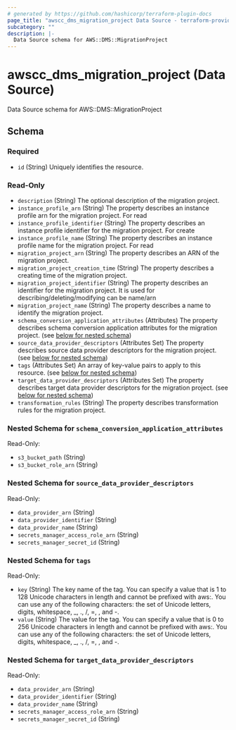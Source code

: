 ```yaml
---
# generated by https://github.com/hashicorp/terraform-plugin-docs
page_title: "awscc_dms_migration_project Data Source - terraform-provider-awscc"
subcategory: ""
description: |-
  Data Source schema for AWS::DMS::MigrationProject
---
```


# awscc_dms_migration_project (Data Source)

Data Source schema for AWS::DMS::MigrationProject



<!-- schema generated by tfplugindocs -->
## Schema

### Required

- `id` (String) Uniquely identifies the resource.

### Read-Only

- `description` (String) The optional description of the migration project.
- `instance_profile_arn` (String) The property describes an instance profile arn for the migration project. For read
- `instance_profile_identifier` (String) The property describes an instance profile identifier for the migration project. For create
- `instance_profile_name` (String) The property describes an instance profile name for the migration project. For read
- `migration_project_arn` (String) The property describes an ARN of the migration project.
- `migration_project_creation_time` (String) The property describes a creating time of the migration project.
- `migration_project_identifier` (String) The property describes an identifier for the migration project. It is used for describing/deleting/modifying can be name/arn
- `migration_project_name` (String) The property describes a name to identify the migration project.
- `schema_conversion_application_attributes` (Attributes) The property describes schema conversion application attributes for the migration project. (see [below for nested schema](#nestedatt--schema_conversion_application_attributes))
- `source_data_provider_descriptors` (Attributes Set) The property describes source data provider descriptors for the migration project. (see [below for nested schema](#nestedatt--source_data_provider_descriptors))
- `tags` (Attributes Set) An array of key-value pairs to apply to this resource. (see [below for nested schema](#nestedatt--tags))
- `target_data_provider_descriptors` (Attributes Set) The property describes target data provider descriptors for the migration project. (see [below for nested schema](#nestedatt--target_data_provider_descriptors))
- `transformation_rules` (String) The property describes transformation rules for the migration project.

<a id="nestedatt--schema_conversion_application_attributes"></a>
### Nested Schema for `schema_conversion_application_attributes`

Read-Only:

- `s3_bucket_path` (String)
- `s3_bucket_role_arn` (String)


<a id="nestedatt--source_data_provider_descriptors"></a>
### Nested Schema for `source_data_provider_descriptors`

Read-Only:

- `data_provider_arn` (String)
- `data_provider_identifier` (String)
- `data_provider_name` (String)
- `secrets_manager_access_role_arn` (String)
- `secrets_manager_secret_id` (String)


<a id="nestedatt--tags"></a>
### Nested Schema for `tags`

Read-Only:

- `key` (String) The key name of the tag. You can specify a value that is 1 to 128 Unicode characters in length and cannot be prefixed with aws:. You can use any of the following characters: the set of Unicode letters, digits, whitespace, _, ., /, =, , and -.
- `value` (String) The value for the tag. You can specify a value that is 0 to 256 Unicode characters in length and cannot be prefixed with aws:. You can use any of the following characters: the set of Unicode letters, digits, whitespace, _, ., /, =, , and -.


<a id="nestedatt--target_data_provider_descriptors"></a>
### Nested Schema for `target_data_provider_descriptors`

Read-Only:

- `data_provider_arn` (String)
- `data_provider_identifier` (String)
- `data_provider_name` (String)
- `secrets_manager_access_role_arn` (String)
- `secrets_manager_secret_id` (String)
